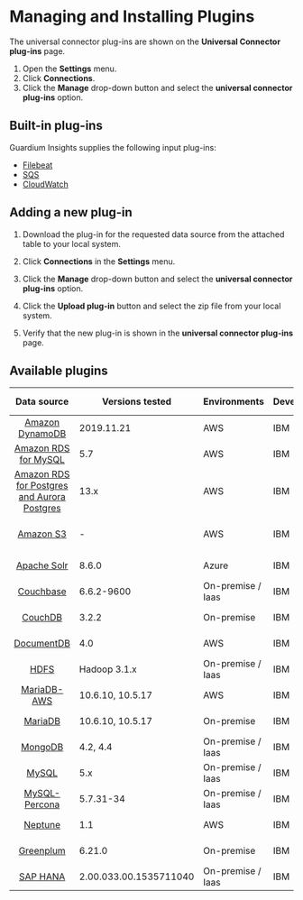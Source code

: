 # Managing and Installing Plugins
The universal connector plug-ins are shown on the **Universal Connector plug-ins** page. 
1. Open the **Settings** menu.
2. Click **Connections**.
3. Click the **Manage** drop-down button and select the **universal connector plug-ins** option.


## Built-in plug-ins

Guardium Insights supplies the following input plug-ins: 
* [Filebeat](../../../input-plugin/logstash-input-beats/README.md)
* [SQS](../../../input-plugin/logstash-input-sqs/README.md)
* [CloudWatch](../../../input-plugin/logstash-input-cloudwatch-logs/README.md)

## Adding a new plug-in

1. Download the plug-in for the requested data source from the attached table to your local system.

2. Click **Connections** in the **Settings** menu.

3. Click the **Manage** drop-down button and select the **universal connector plug-ins** option.

4. Click the **Upload plug-in** button and select the zip file from your local system.

5. Verify that the new plug-in is shown in the **universal connector plug-ins** page.

## Available plugins
|                                                    Data source                                                    | Versions tested | Environments      | Developer | Supported inputs            |                                                    Download                                                    |
|:-----------------------------------------------------------------------------------------------------------------:|-----------------|-------------------|-----------|-----------------------------|:--------------------------------------------------------------------------------------------------------------:|
|               [Amazon DynamoDB](../../../filter-plugin/logstash-filter-dynamodb-guardium/README.md)               | 2019.11.21      | AWS               | IBM       | CloudWatch (pull)           |  [GI](https://github.com/IBM/universal-connectors/releases/download/v1.2.0/DynamodbOverCloudwatchPackage.zip)  |
|            [Amazon RDS for MySQL](../../../filter-plugin/logstash-filter-mysql-aws-guardium/README.md)            | 5.7             | AWS               | IBM       | CloudWatch (pull)           | [GI](https://github.com/IBM/universal-connectors/releases/download/v1.2.0/MysqlOverCloudwatchLogsPackage.zip)  |
| [Amazon RDS for Postgres and Aurora Postgres](../../../filter-plugin/logstash-filter-postgres-guardium/README.md) | 13.x            | AWS               | IBM       | CloudWatch (pull)           |  [GI](https://github.com/IBM/universal-connectors/releases/download/v1.2.0/PostgresOverCloudWatchPackage.zip)  |                                                  
|                     [Amazon S3](../../../filter-plugin/logstash-filter-s3-guardium/README.md)                     | -               | AWS               | IBM       | CloudWatch (pull), SQS (pull) |   [GI](https://github.com/IBM/universal-connectors/releases/download/v1.2.0/S3OverCloudwatchLogsPackage.zip)   |
|             [Apache Solr](../../../filter-plugin/logstash-filter-azure-apachesolr-guardium/README.md)             | 8.6.0                | Azure               | IBM       | Filebeat (push)  |  [GI](https://github.com/IBM/universal-connectors/releases/download/v1.4.1/ApacheSolrOverFilebeatPackage.zip)  |
|                [Couchbase](../../../filter-plugin/logstash-filter-couchbasedb-guardium/README.md)                 | 6.6.2-9600      | On-premise / Iaas | IBM       | Filebeat (push)             | [GI](https://github.com/IBM/universal-connectors/releases/download/v1.2.0/CouchbasedbOverFilebeatPackage.zip)  |
|                   [CouchDB](../../../filter-plugin/logstash-filter-couchdb-guardium/README.md)                    | 3.2.2           | On-premise        | IBM       | Filebeat (push)             |   [GI](https://github.com/IBM/universal-connectors/releases/download/v1.2.0/CouchdbOverFilebeatPackage.zip)    |
|              [DocumentDB](../../../filter-plugin/logstash-filter-documentdb-aws-guardium/README.md)               | 4.0             | AWS               | IBM       | CloudWatch (pull)           | [GI](https://github.com/IBM/universal-connectors/releases/download/v1.2.0/DocumentDBOverCloudwatchPackage.zip) |
|                      [HDFS](../../../filter-plugin/logstash-filter-hdfs-guardium/README.md)                       | Hadoop 3.1.x    | On-premise / Iaas | IBM       | Filebeat (push)             |     [GI](https://github.com/IBM/universal-connectors/releases/download/v1.2.0/HDFSOverFilebeatPackage.zip)     |
|  [MariaDB-AWS](../../../filter-plugin/logstash-filter-mariadb-aws-guardium/README.md)                        		   | 10.6.10, 10.5.17 | AWS               | IBM       | CloudWatch (pull)           |  [GI](https://github.com/IBM/universal-connectors/releases/download/v1.2.0/MariaDBOverCloudWatchPackage.zip)   |
|      [MariaDB](../../../filter-plugin/logstash-filter-mariadb-guardium/README.md)                        		       | 10.6.10, 10.5.17 | On-premise               | IBM       | Filebeat (push)             |   [GI](https://github.com/IBM/universal-connectors/releases/download/v1.2.0/MariaDBOverFilebeatPackage.zip)    |
|                   [MongoDB](../../../filter-plugin/logstash-filter-mongodb-guardium/README.md)                    | 4.2, 4.4              | On-premise / Iaas | IBM       | Filebeat (push)             |   [GI](https://github.com/IBM/universal-connectors/releases/download/v1.2.0/MongodbOverFilebeatPackage.zip)    |
|                     [MySQL](../../../filter-plugin/logstash-filter-mysql-guardium/README.md)                      | 5.x                   | On-premise / Iaas | IBM       | Filebeat (push)             |    [GI](https://github.com/IBM/universal-connectors/releases/download/v1.2.0/MysqlOverFilebeatPackage.zip)     |
|             [MySQL-Percona](../../../filter-plugin/logstash-filter-mysql-percona-guardium/README.md)              | 5.7.31-34             | On-premise / Iaas | IBM       | Filebeat (push)             | [GI](https://github.com/IBM/universal-connectors/releases/download/v1.2.0/MysqlPerconaOverFilebeatPackage.zip) |
|                 [Neptune](../../../filter-plugin/logstash-filter-neptune-aws-guardium/README.md)                  | 1.1                   | AWS               | IBM       | CloudWatch (pull)           |  [GI](https://github.com/IBM/universal-connectors/releases/download/v1.2.0/NeptuneOverCloudWatchPackage.zip)   |
|             [Greenplum](../../../filter-plugin/logstash-filter-onPremGreenplumdb-guardium/README.md)              | 6.21.0                | On-premise        | IBM       | Filebeat (push)             | [GI](https://github.com/IBM/universal-connectors/releases/download/v1.2.0/GreenplumdbOverFilebeatPackage.zip)  |
|                   [SAP HANA](../../../filter-plugin/logstash-filter-saphana-guardium/README.md)                   | 2.00.033.00.1535711040 | On-premise / Iaas | IBM       | Filebeat (push)             |   [GI](https://github.com/IBM/universal-connectors/releases/download/v1.2.0/SaphanaOverFilebeatPackage.zip)    |
